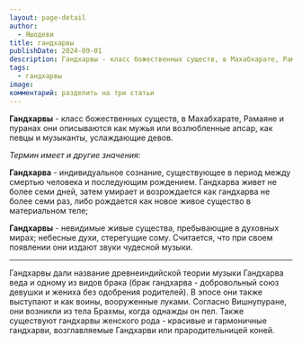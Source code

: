 ```yaml
---
layout: page-detail
author:
  - Яшодеви
title: гандхарвы
publishDate: 2024-09-01
description: Гандхарвы - класс божественных существ, в Махабхарате, Рамаяне и пуранах они описываются как мужья или возлюбленные апсар, как певцы и музыканты, услаждающие девов.
tags:
  - гандхарвы
image: 
комментарий: разделить на три статьи
---
```

**Гандхарвы** - класс божественных существ, в Махабхарате, Рамаяне и пуранах они описываются как мужья или возлюбленные апсар, как певцы и музыканты, услаждающие девов. 

*Термин имеет и другие значения:*

**Гандхарва** - индивидуальное сознание, существующее в период между смертью человека и последующим рождением. Гандхарва живет не более семи дней, затем умирает и возрождается как гандхарва не более семи раз, либо рождается как новое живое существо в материальном теле;

**Гандхарвы** - невидимые живые существа, пребывающие в духовных мирах; небесные духи, стерегущие сому. Считается, что при своем появлении они издают звуки чудесной музыки.

---

Гандхарвы дали название древнеиндийской теории музыки Гандхарва веда и одному из видов брака (брак гандхарва - добровольный союз девушки и жениха без одобрения родителей). В эпосе они также выступают и как воины, вооруженные луками. Согласно Вишнупуране, они возникли из тела Брахмы, когда однажды он пел. Также существуют гандхарвы женского рода - красивые и гармоничные гандхарви, возглавляемые Гандхарви или прародительницей коней.

